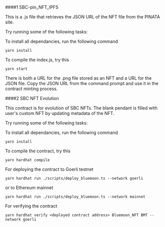 ####1 SBC-pin_NFT_IPFS

This is a .js file that retrieves the JSON URL of the NFT file from the PINATA site.

Try running some of the following tasks:

To install all dependancies, run the following command
```shell
yarn install
```

To compile the index.js, try this
```
yarn start
```

There is both a URL for the .png file stored as an NFT and a URL for the JSON file.
Copy the JSON URL from the command prompt and use it in the contract minting process.


####2 SBC NFT Evolution

This contract is for evolution of SBC NFTs. The blank pendant is filled with user's custom NFT by updating metadata of the NFT.

Try running some of the following tasks:

To install all dependancies, run the following command
```shell
yarn install
```

To compile the contract, try this
```
yarn hardhat compile
```

For deploying the contract to Goerli testnet
```
yarn hardhat run ./scripts/deploy_bluemoon.ts --network goerli
```
or to Ethereum mainnet
```
yarn hardhat run ./scripts/deploy_bluemoon.ts --network mainnet
```

For verifying the contract
```
yarn hardhat verify <deployed contract address> Bluemoon_NFT BMT --network goerli
```

